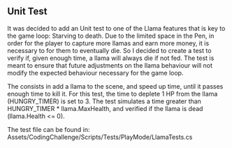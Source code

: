 ## Unit Test

It was decided to add an Unit test to one of the Llama features that is key to the game loop: Starving to death.
Due to the limited space in the Pen, in order for the player to capture more llamas and earn more money, it is necessary to for them to eventually die. So I decided to create a test to verify if, given enough time, a llama will always die if not fed. The test is meant to ensure that future adjustments on the llama behaviour will not modify the expected behaviour necessary for the game loop.

The consists in add a llama to the scene, and speed up time, until it passes enough time to kill it.
For this test, the time to deplete 1 HP from the llama (HUNGRY_TIMER) is set to 3. The test simulates a time greater than HUNGRY_TIMER * llama.MaxHealth, and verified if the llama is dead (llama.Health <= 0).

The test file can be found in:
Assets/CodingChallenge/Scripts/Tests/PlayMode/LlamaTests.cs